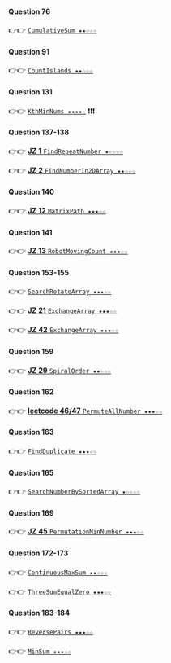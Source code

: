 #### Question 76

👉👉  [`CumulativeSum ★★☆☆☆`](https://github.com/jevishoo/algorithm_learning/blob/master/code/Array/CumulativeSum.java)

#### Question 91

👉👉  [`CountIslands ★★☆☆☆`](https://github.com/jevishoo/algorithm_learning/blob/master/code/Array/CountIslands.java)

#### Question 131

👉👉  [`KthMinNums ★★★★☆`](https://github.com/jevishoo/algorithm_learning/blob/master/code/Array/KthMinNums.java) ❗❗❗

#### Question 137-138

👉👉  [**JZ 1** `FindRepeatNumber ★☆☆☆☆`](https://github.com/jevishoo/algorithm_learning/blob/master/code/Array/FindRepeatNumber.java)

👉👉  [**JZ 2** `FindNumberIn2DArray ★★☆☆☆`](https://github.com/jevishoo/algorithm_learning/blob/master/code/Array/FindNumberIn2DArray.java)

#### Question 140

👉👉  [**JZ 12** `MatrixPath ★★★☆☆`](https://github.com/jevishoo/algorithm_learning/blob/master/code/Array/MatrixPath.java)

#### Question 141

👉👉  [**JZ 13** `RobotMovingCount ★★★☆☆`](https://github.com/jevishoo/algorithm_learning/blob/master/code/Array/RobotMovingCount.java)

#### Question 153-155

👉👉  [`SearchRotateArray ★★★☆☆`](https://github.com/jevishoo/algorithm_learning/blob/master/code/Array/SearchRotateArray.java)

👉👉  [**JZ 21** `ExchangeArray ★★★☆☆`](https://github.com/jevishoo/algorithm_learning/blob/master/code/Array/ExchangeArray.java)

👉👉  [**JZ 42** `ExchangeArray ★★★☆☆`](https://github.com/jevishoo/algorithm_learning/blob/master/code/Array/ExchangeArray.java)

#### Question 159

👉👉  [**JZ 29** `SpiralOrder ★★☆☆☆`](https://github.com/jevishoo/algorithm_learning/blob/master/code/Array/SpiralOrder.java)

#### Question 162

👉👉  [**leetcode 46/47** `PermuteAllNumber ★★★☆☆`](https://github.com/jevishoo/algorithm_learning/blob/master/code/Array/PermuteAllNumber.java)

#### Question 163

👉👉  [`FindDuplicate ★★★☆☆`](https://github.com/jevishoo/algorithm_learning/blob/master/code/Array/FindDuplicate.java)

#### Question 165

👉👉  [`SearchNumberBySortedArray ★☆☆☆☆`](https://github.com/jevishoo/algorithm_learning/blob/master/code/Array/SearchNumberBySortedArray.java)

#### Question 169

👉👉  [**JZ 45** `PermutationMinNumber ★★★☆☆`](https://github.com/jevishoo/algorithm_learning/blob/master/code/Array/PermutationMinNumber.java)

#### Question 172-173

👉👉  [`ContinuousMaxSum ★★☆☆☆`](https://github.com/jevishoo/algorithm_learning/blob/master/code/Array/ContinuousMaxSum.java)

👉👉  [`ThreeSumEqualZero ★★★☆☆`](https://github.com/jevishoo/algorithm_learning/blob/master/code/Array/ThreeSumEqualZero.java)

#### Question 183-184

👉👉  [`ReversePairs ★★★☆☆`](https://github.com/jevishoo/algorithm_learning/blob/master/code/Array/ReversePairs.java)

👉👉  [`MinSum ★★★☆☆`](https://github.com/jevishoo/algorithm_learning/blob/master/code/Array/MinSum.java)


